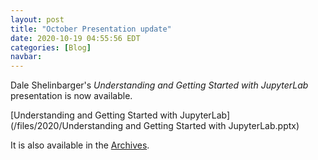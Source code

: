 ```yaml
---
layout: post
title: "October Presentation update"
date: 2020-10-19 04:55:56 EDT
categories: [Blog]
navbar: 
---
```


Dale Shelinbarger's *Understanding and Getting Started with JupyterLab* presentation is now available.  

[Understanding and Getting Started with JupyterLab](/files/2020/Understanding and Getting Started with JupyterLab.pptx)

It is also available in the [Archives](/archives/#2020).
